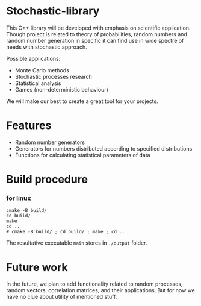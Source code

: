 # Stochastic-library

This C++ library will be developed with emphasis on scientific application. Though project is related to theory of probabilities, random numbers and random number generation in specific it can find use in wide spectre of needs with stochastic approach. 

Possible applications:
- Monte Carlo methods
- Stochastic processes research
- Statistical analysis
- Games (non-deterministic behaviour)

We will make our best to create a great tool for your projects.

# Features

- Random number generators
- Generators for numbers distributed according to specified distributions
- Functions for calculating statistical parameters of data

# Build procedure

### for linux
```
cmake -B build/
cd build/
make
cd ..
# cmake -B build/ ; cd build/ ; make ; cd ..
```
The resultative executable `main` stores in `./output` folder.

# Future work

In the future, we plan to add functionality related to random processes, random vectors, correlation matrices, and their applications. But for now we have no clue about utility of mentioned stuff.
